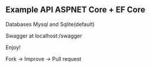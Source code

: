 ## Example API ASPNET Core + EF Core

Databases Mysql and Sqlite(default)

Swagger at localhost:<port>/swagger

Enjoy!

Fork -> Improve -> Pull request